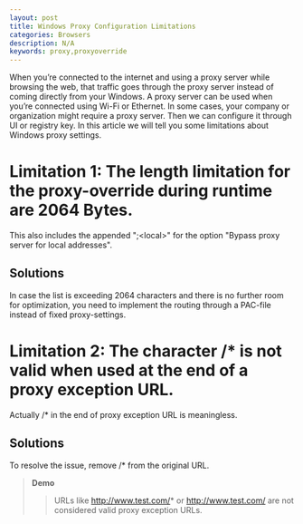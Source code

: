 ```yaml
---
layout: post
title: Windows Proxy Configuration Limitations
categories: Browsers
description: N/A
keywords: proxy,proxyoverride
---
```


When you’re connected to the internet and using a proxy server while browsing the web, that traffic goes through the proxy server instead of coming directly from your Windows. A proxy server can be used when you’re connected using Wi-Fi or Ethernet. In some cases, your company or organization might require a proxy server. Then we can configure it through UI or registry key. In this article we will tell you some limitations about Windows proxy settings.

# Limitation 1: The length limitation for the proxy-override during runtime are 2064 Bytes.

This also includes the appended ";\<local>" for the option "Bypass proxy server for local addresses".

## Solutions
In case the list is exceeding 2064 characters and there is no further room for optimization, you need to implement the routing through a PAC-file instead of fixed proxy-settings.

# Limitation 2: The character /* is not valid when used at the end of a proxy exception URL.

Actually /* in the end of proxy exception URL is meaningless.

## Solutions 
To resolve the issue, remove /* from the original URL.

> **Demo**
>> URLs like http://www.test.com/* or http://www.test.com/ are not considered valid proxy exception URLs.
